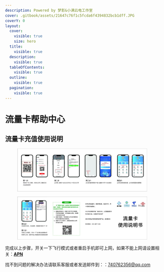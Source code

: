 ```yaml
---
description: Powered by 梦影&小满云电工作室
cover: .gitbook/assets/21647c76f1c5fcda6f4394832bcb1dff.JPG
coverY: 0
layout:
  cover:
    visible: true
    size: hero
  title:
    visible: true
  description:
    visible: true
  tableOfContents:
    visible: true
  outline:
    visible: true
  pagination:
    visible: true
---
```


# 流量卡帮助中心

## 流量卡充值使用说明

<figure><img src=".gitbook/assets/6cad506409cbe1e4320b32251944232.jpg" alt=""><figcaption></figcaption></figure>

<figure><img src=".gitbook/assets/6ffafb0ccd8d34d5765c705d75ce0b8.jpg" alt=""><figcaption></figcaption></figure>

完成以上步骤，开关一下飞行模式或者重启手机即可上网，如果不能上网请设置相关：[**APN**](qa/3.md)

找不到问题的解决办法请联系客服或者发送邮件到：：740762356@qq.com
